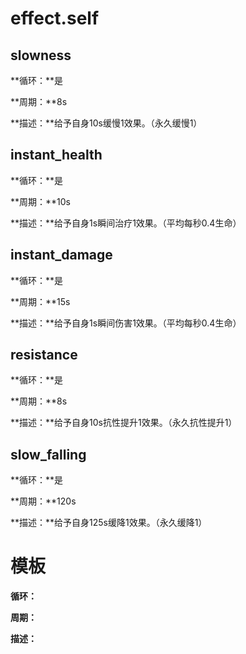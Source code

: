 # effect.self

## slowness

**循环：**是

**周期：**8s

**描述：**给予自身10s缓慢1效果。（永久缓慢1）

## instant_health

**循环：**是

**周期：**10s

**描述：**给予自身1s瞬间治疗1效果。（平均每秒0.4生命）<!--使用指令给予瞬间效果，只会在1游戏刻内生效-->

## instant_damage

**循环：**是

**周期：**15s

**描述：**给予自身1s瞬间伤害1效果。（平均每秒0.4生命）<!--使用指令给予瞬间效果，只会在1游戏刻内生效-->

## resistance

**循环：**是

**周期：**8s

**描述：**给予自身10s抗性提升1效果。（永久抗性提升1）

## slow_falling

**循环：**是

**周期：**120s

**描述：**给予自身125s缓降1效果。（永久缓降1）











# 模板

**循环：**

**周期：**

**描述：**

